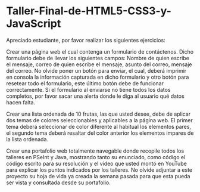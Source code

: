 # Taller-Final-de-HTML5-CSS3-y-JavaScript
Apreciado estudiante, por favor realizar los siguientes ejercicios:

Crear una página web el cual contenga un formulario de contáctenos. Dicho formulario debe de llevar los siguientes campos: Nombre de quien escribe el mensaje, correo de quien escribe el mensaje, asunto del correo, mensaje del correo. No olvide poner un botón para enviar, el cual, deberá imprimir en consola la información capturada en dicho formulario y otro botón para resetear todo el formulario, este último botón debe de funcionar correctamente. Si el formulario al enviarse no tiene todos los datos completos, por favor sacar una alerta donde le diga al usuario qué datos hacen falta.

Crear una lista ordenada de 10 frutas, las que usted desee, debe de aplicar dos temas de colores seleccionables y aplicables a la página web. El primer tema deberá seleccionar de color diferente al habitual los elementos pares, el segundo tema deberá resaltar del color anterior los elementos impares de la lista ordenada.

Crear una portafolio web totalmente navegable donde recopile todos los talleres en PSeInt y Java, mostrando tanto su enunciado, como código el código escrito para su resolución y el vídeo que usted montó en YouTube para explicar los puntos indicados por los talleres. No olvide adjuntar a este proyecto su hoja de vida ya creada la semana pasada para que esta pueda ser vista y consultada desde su portafolio.
